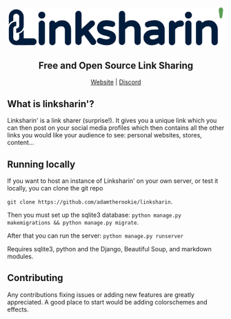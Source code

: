 <div align="center">
  <img src="./website/static/website/logo.png">
  <h2>Free and Open Source Link Sharing</h2>
  <a href="https://www.linkshar.in">Website</a> | <a href="https://discord.gg/g6ZSJdt8">Discord</a>
</div>

## What is linksharin'?
Linksharin' is a link sharer (surprise!). It gives you a unique link which you can then post on your social media profiles which then contains all the other links you would like your audience to see: personal websites, stores, content...

## Running locally
If you want to host an instance of Linksharin' on your own server, or test it locally, you can clone the git repo

`git clone https://github.com/adamtherookie/linksharin`.

Then you must set up the sqlite3 database: `python manage.py makemigrations && python manage.py migrate`.

After that you can run the server: `python manage.py runserver`

Requires sqlite3, python and the Django, Beautiful Soup, and markdown modules.

## Contributing
Any contributions fixing issues or adding new features are greatly appreciated. A good place to start would be adding colorschemes and effects.
